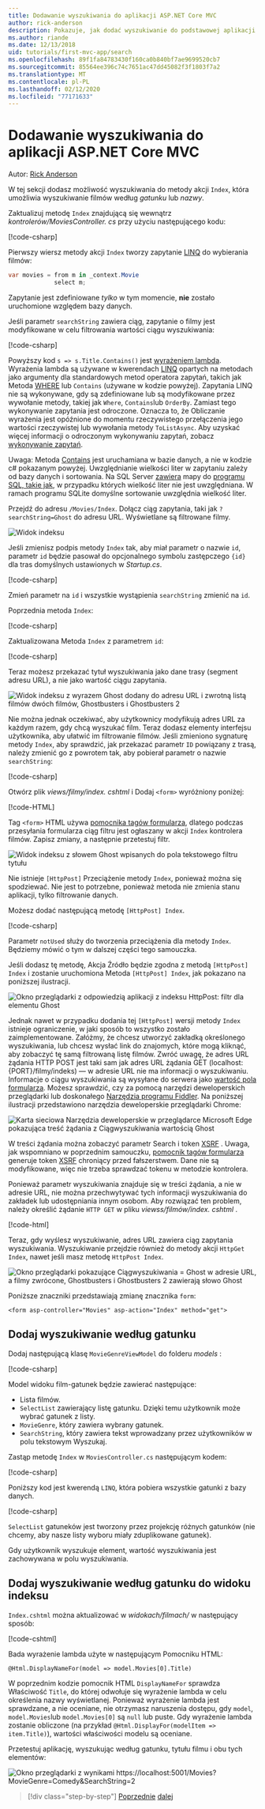 ```yaml
---
title: Dodawanie wyszukiwania do aplikacji ASP.NET Core MVC
author: rick-anderson
description: Pokazuje, jak dodać wyszukiwanie do podstawowej aplikacji ASP.NET Core MVC
ms.author: riande
ms.date: 12/13/2018
uid: tutorials/first-mvc-app/search
ms.openlocfilehash: 89f1fa84783430f160ca0b840bf7ae9699520cb7
ms.sourcegitcommit: 85564ee396c74c7651ac47dd45082f3f1803f7a2
ms.translationtype: MT
ms.contentlocale: pl-PL
ms.lasthandoff: 02/12/2020
ms.locfileid: "77171633"
---
```

# <a name="add-search-to-an-aspnet-core-mvc-app"></a>Dodawanie wyszukiwania do aplikacji ASP.NET Core MVC

Autor: [Rick Anderson](https://twitter.com/RickAndMSFT)

W tej sekcji dodasz możliwość wyszukiwania do metody akcji `Index`, która umożliwia wyszukiwanie filmów według *gatunku* lub *nazwy*.

Zaktualizuj metodę `Index` znajdującą się wewnątrz *kontrolerów/MoviesController. cs* przy użyciu następującego kodu:

[!code-csharp[](~/tutorials/first-mvc-app/start-mvc/sample/MvcMovie/Controllers/MoviesController.cs?name=snippet_1stSearch)]

Pierwszy wiersz metody akcji `Index` tworzy zapytanie [LINQ](/dotnet/standard/using-linq) do wybierania filmów:

```csharp
var movies = from m in _context.Movie
             select m;
```

Zapytanie jest zdefiniowane *tylko* w tym momencie, **nie** zostało uruchomione względem bazy danych.

Jeśli parametr `searchString` zawiera ciąg, zapytanie o filmy jest modyfikowane w celu filtrowania wartości ciągu wyszukiwania:

[!code-csharp[](~/tutorials/first-mvc-app/start-mvc/sample/MvcMovie/Controllers/MoviesController.cs?name=snippet_SearchNull2)]

Powyższy kod `s => s.Title.Contains()` jest [wyrażeniem lambda](/dotnet/csharp/programming-guide/statements-expressions-operators/lambda-expressions). Wyrażenia lambda są używane w kwerendach [LINQ](/dotnet/standard/using-linq) opartych na metodach jako argumenty dla standardowych metod operatora zapytań, takich jak Metoda [WHERE](/dotnet/api/system.linq.enumerable.where) lub `Contains` (używane w kodzie powyżej). Zapytania LINQ nie są wykonywane, gdy są zdefiniowane lub są modyfikowane przez wywołanie metody, takiej jak `Where`, `Contains`lub `OrderBy`. Zamiast tego wykonywanie zapytania jest odroczone.  Oznacza to, że Obliczanie wyrażenia jest opóźnione do momentu rzeczywistego przełączenia jego wartości rzeczywistej lub wywołania metody `ToListAsync`. Aby uzyskać więcej informacji o odroczonym wykonywaniu zapytań, zobacz [wykonywanie zapytań](/dotnet/framework/data/adonet/ef/language-reference/query-execution).

Uwaga: Metoda [Contains](/dotnet/api/system.data.objects.dataclasses.entitycollection-1.contains) jest uruchamiana w bazie danych, a nie w kodzie c# pokazanym powyżej. Uwzględnianie wielkości liter w zapytaniu zależy od bazy danych i sortowania. Na SQL Server [zawiera](/dotnet/api/system.data.objects.dataclasses.entitycollection-1.contains) mapy do [programu SQL, takie jak](/sql/t-sql/language-elements/like-transact-sql), w przypadku których wielkość liter nie jest uwzględniana. W ramach programu SQLite domyślne sortowanie uwzględnia wielkość liter.

Przejdź do adresu `/Movies/Index`. Dołącz ciąg zapytania, taki jak `?searchString=Ghost` do adresu URL. Wyświetlane są filtrowane filmy.

![Widok indeksu](~/tutorials/first-mvc-app/search/_static/ghost.png)

Jeśli zmienisz podpis metody `Index` tak, aby miał parametr o nazwie `id`, parametr `id` będzie pasował do opcjonalnego symbolu zastępczego `{id}` dla tras domyślnych ustawionych w *Startup.cs*.

[!code-csharp[](~/tutorials/first-mvc-app/start-mvc/sample/MvcMovie/Startup.cs?highlight=5&name=snippet_1)]

Zmień parametr na `id` i wszystkie wystąpienia `searchString` zmienić na `id`.

Poprzednia metoda `Index`:

[!code-csharp[](~/tutorials/first-mvc-app/start-mvc/sample/MvcMovie/Controllers/MoviesController.cs?highlight=1,6,8&name=snippet_1stSearch)]

Zaktualizowana Metoda `Index` z parametrem `id`:

[!code-csharp[](~/tutorials/first-mvc-app/start-mvc/sample/MvcMovie/Controllers/MoviesController.cs?highlight=1,6,8&name=snippet_SearchID)]

Teraz możesz przekazać tytuł wyszukiwania jako dane trasy (segment adresu URL), a nie jako wartość ciągu zapytania.

![Widok indeksu z wyrazem Ghost dodany do adresu URL i zwrotną listą filmów dwóch filmów, Ghostbusters i Ghostbusters 2](~/tutorials/first-mvc-app/search/_static/g2.png)

Nie można jednak oczekiwać, aby użytkownicy modyfikują adres URL za każdym razem, gdy chcą wyszukać film. Teraz dodasz elementy interfejsu użytkownika, aby ułatwić im filtrowanie filmów. Jeśli zmieniono sygnaturę metody `Index`, aby sprawdzić, jak przekazać parametr `ID` powiązany z trasą, należy zmienić go z powrotem tak, aby pobierał parametr o nazwie `searchString`:

[!code-csharp[](~/tutorials/first-mvc-app/start-mvc/sample/MvcMovie/Controllers/MoviesController.cs?highlight=1,6,8&name=snippet_1stSearch)]

Otwórz plik *views/filmy/index. cshtml* i Dodaj `<form>` wyróżniony poniżej:

[!code-HTML[](~/tutorials/first-mvc-app/start-mvc/sample/MvcMovie/Views/Movies/IndexForm1.cshtml?highlight=10-16&range=4-21)]

Tag `<form>` HTML używa [pomocnika tagów formularza](xref:mvc/views/working-with-forms), dlatego podczas przesyłania formularza ciąg filtru jest ogłaszany w akcji `Index` kontrolera filmów. Zapisz zmiany, a następnie przetestuj filtr.

![Widok indeksu z słowem Ghost wpisanych do pola tekstowego filtru tytułu](~/tutorials/first-mvc-app/search/_static/filter.png)

Nie istnieje `[HttpPost]` Przeciążenie metody `Index`, ponieważ można się spodziewać. Nie jest to potrzebne, ponieważ metoda nie zmienia stanu aplikacji, tylko filtrowanie danych.

Możesz dodać następującą metodę `[HttpPost] Index`.

[!code-csharp[](~/tutorials/first-mvc-app/start-mvc/sample/MvcMovie/Controllers/MoviesController.cs?highlight=1&name=snippet_SearchPost)]

Parametr `notUsed` służy do tworzenia przeciążenia dla metody `Index`. Będziemy mówić o tym w dalszej części tego samouczka.

Jeśli dodasz tę metodę, Akcja Źródło będzie zgodna z metodą `[HttpPost] Index` i zostanie uruchomiona Metoda `[HttpPost] Index`, jak pokazano na poniższej ilustracji.

![Okno przeglądarki z odpowiedzią aplikacji z indeksu HttpPost: filtr dla elementu Ghost](~/tutorials/first-mvc-app/search/_static/fo.png)

Jednak nawet w przypadku dodania tej `[HttpPost]` wersji metody `Index` istnieje ograniczenie, w jaki sposób to wszystko zostało zaimplementowane. Załóżmy, że chcesz utworzyć zakładką określonego wyszukiwania, lub chcesz wysłać link do znajomych, które mogą kliknąć, aby zobaczyć tę samą filtrowaną listę filmów. Zwróć uwagę, że adres URL żądania HTTP POST jest taki sam jak adres URL żądania GET (localhost: {PORT}/filmy/indeks) — w adresie URL nie ma informacji o wyszukiwaniu. Informacje o ciągu wyszukiwania są wysyłane do serwera jako [wartość pola formularza](https://developer.mozilla.org/docs/Learn/HTML/Forms/Sending_and_retrieving_form_data). Możesz sprawdzić, czy za pomocą narzędzi deweloperskich przeglądarki lub doskonałego [Narzędzia programu Fiddler](https://www.telerik.com/fiddler). Na poniższej ilustracji przedstawiono narzędzia deweloperskie przeglądarki Chrome:

![Karta sieciowa Narzędzia deweloperskie w przeglądarce Microsoft Edge pokazująca treść żądania z Ciągwyszukiwania wartością Ghost](~/tutorials/first-mvc-app/search/_static/f12_rb.png)

W treści żądania można zobaczyć parametr Search i token [XSRF](xref:security/anti-request-forgery) . Uwaga, jak wspomniano w poprzednim samouczku, [pomocnik tagów formularza](xref:mvc/views/working-with-forms) generuje token [XSRF](xref:security/anti-request-forgery) chroniący przed fałszerstwem. Dane nie są modyfikowane, więc nie trzeba sprawdzać tokenu w metodzie kontrolera.

Ponieważ parametr wyszukiwania znajduje się w treści żądania, a nie w adresie URL, nie można przechwytywać tych informacji wyszukiwania do zakładek lub udostępniania innym osobom. Aby rozwiązać ten problem, należy określić żądanie `HTTP GET` w pliku *viewss/filmów/index. cshtml* .

[!code-html[](~/tutorials/first-mvc-app/start-mvc/sample/MvcMovie22/Views/Movies/IndexGet.cshtml?highlight=12&range=1-23)]

Teraz, gdy wyślesz wyszukiwanie, adres URL zawiera ciąg zapytania wyszukiwania. Wyszukiwanie przejdzie również do metody akcji `HttpGet Index`, nawet jeśli masz metodę `HttpPost Index`.

![Okno przeglądarki pokazujące Ciągwyszukiwania = Ghost w adresie URL, a filmy zwrócone, Ghostbusters i Ghostbusters 2 zawierają słowo Ghost](~/tutorials/first-mvc-app/search/_static/search_get.png)

Poniższe znaczniki przedstawiają zmianę znacznika `form`:

```cshtml
<form asp-controller="Movies" asp-action="Index" method="get">
```

## <a name="add-search-by-genre"></a>Dodaj wyszukiwanie według gatunku

Dodaj następującą klasę `MovieGenreViewModel` do folderu *models* :

[!code-csharp[](~/tutorials/first-mvc-app/start-mvc/sample/MvcMovie/Models/MovieGenreViewModel.cs)]

Model widoku film-gatunek będzie zawierać następujące:

* Lista filmów.
* `SelectList` zawierający listę gatunku. Dzięki temu użytkownik może wybrać gatunek z listy.
* `MovieGenre`, który zawiera wybrany gatunek.
* `SearchString`, który zawiera tekst wprowadzany przez użytkowników w polu tekstowym Wyszukaj.

Zastąp metodę `Index` w `MoviesController.cs` następującym kodem:

[!code-csharp[](~/tutorials/first-mvc-app/start-mvc/sample/MvcMovie22/Controllers/MoviesController.cs?name=snippet_SearchGenre)]

Poniższy kod jest kwerendą `LINQ`, która pobiera wszystkie gatunki z bazy danych.

[!code-csharp[](~/tutorials/first-mvc-app/start-mvc/sample/MvcMovie22/Controllers/MoviesController.cs?name=snippet_LINQ)]

`SelectList` gatuneków jest tworzony przez projekcję różnych gatunków (nie chcemy, aby nasze listy wyboru miały zduplikowane gatunek).

Gdy użytkownik wyszukuje element, wartość wyszukiwania jest zachowywana w polu wyszukiwania.

## <a name="add-search-by-genre-to-the-index-view"></a>Dodaj wyszukiwanie według gatunku do widoku indeksu

`Index.cshtml` można aktualizować w *widokach/filmach/* w następujący sposób:

[!code-cshtml[](~/tutorials/first-mvc-app/start-mvc/sample/MvcMovie22/Views/Movies/IndexFormGenreNoRating.cshtml?highlight=1,15,16,17,19,28,31,34,37,43)]

Bada wyrażenie lambda użyte w następującym Pomocniku HTML:

`@Html.DisplayNameFor(model => model.Movies[0].Title)`

W poprzednim kodzie pomocnik HTML `DisplayNameFor` sprawdza Właściwość `Title`, do której odwołuje się wyrażenie lambda w celu określenia nazwy wyświetlanej. Ponieważ wyrażenie lambda jest sprawdzane, a nie oceniane, nie otrzymasz naruszenia dostępu, gdy `model`, `model.Movies`lub `model.Movies[0]` są `null` lub puste. Gdy wyrażenie lambda zostanie obliczone (na przykład `@Html.DisplayFor(modelItem => item.Title)`), wartości właściwości modelu są oceniane.

Przetestuj aplikację, wyszukując według gatunku, tytułu filmu i obu tych elementów:

![Okno przeglądarki z wynikami https://localhost:5001/Movies?MovieGenre=Comedy&SearchString=2](~/tutorials/first-mvc-app/search/_static/s2.png)

> [!div class="step-by-step"]
> [Poprzednie](controller-methods-views.md)
> [dalej](new-field.md)
